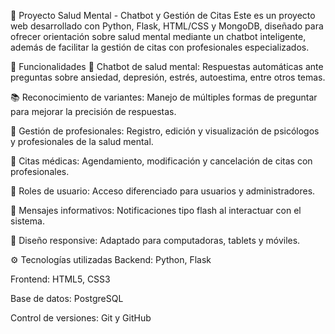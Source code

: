 🧠 Proyecto Salud Mental - Chatbot y Gestión de Citas
Este es un proyecto web desarrollado con Python, Flask, HTML/CSS y MongoDB, diseñado para ofrecer orientación sobre salud mental mediante un chatbot inteligente, además de facilitar la gestión de citas con profesionales especializados.

🧩 Funcionalidades
🤖 Chatbot de salud mental: Respuestas automáticas ante preguntas sobre ansiedad, depresión, estrés, autoestima, entre otros temas.

📚 Reconocimiento de variantes: Manejo de múltiples formas de preguntar para mejorar la precisión de respuestas.

👥 Gestión de profesionales: Registro, edición y visualización de psicólogos y profesionales de la salud mental.

📆 Citas médicas: Agendamiento, modificación y cancelación de citas con profesionales.

👤 Roles de usuario: Acceso diferenciado para usuarios y administradores.

💬 Mensajes informativos: Notificaciones tipo flash al interactuar con el sistema.

📱 Diseño responsive: Adaptado para computadoras, tablets y móviles.

⚙️ Tecnologías utilizadas
Backend: Python, Flask

Frontend: HTML5, CSS3

Base de datos: PostgreSQL

Control de versiones: Git y GitHub
